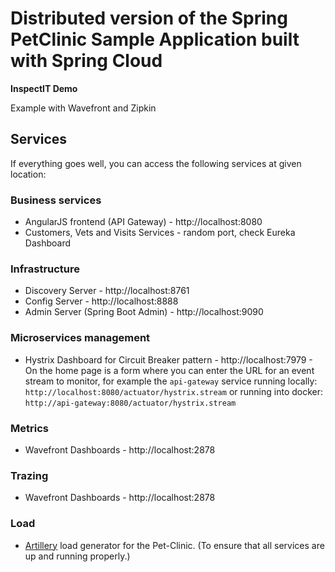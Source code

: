 # Distributed version of the Spring PetClinic Sample Application built with Spring Cloud

__InspectIT Demo__

Example with Wavefront and Zipkin

## Services

If everything goes well, you can access the following services at given location:

### Business services

  * AngularJS frontend (API Gateway) - http://localhost:8080
  * Customers, Vets and Visits Services - random port, check Eureka Dashboard

### Infrastructure

 * Discovery Server - http://localhost:8761
 * Config Server - http://localhost:8888
 * Admin Server (Spring Boot Admin) - http://localhost:9090

### Microservices management

  * Hystrix Dashboard for Circuit Breaker pattern - http://localhost:7979 - On the home page is a form where you can enter
 the URL for an event stream to monitor, for example the `api-gateway` service running locally: `http://localhost:8080/actuator/hystrix.stream`
 or running into docker: `http://api-gateway:8080/actuator/hystrix.stream`

### Metrics

 * Wavefront Dashboards - http://localhost:2878

### Trazing

 * Wavefront Dashboards - http://localhost:2878

### Load

 * [Artillery](https://artillery.io/) load generator for the Pet-Clinic. (To ensure that all services are up and running properly.)
